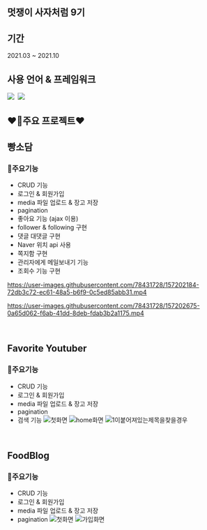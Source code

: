 ## 멋쟁이 사자처럼 9기 

## 기간
2021.03 ~ 2021.10 

## 사용 언어 & 프레임워크
<img src="https://img.shields.io/badge/Django-092E20?style=flat-square&logo=Django&logoColor=white"/>&nbsp;
<img src="https://img.shields.io/badge/Python-3776AB?style=flat-square&logo=Python&logoColor=white"/>

## ❤️‍🔥주요 프로젝트❤️‍

## 빵소담
### 🌝주요기능
- CRUD 기능
- 로그인 & 회원가입
- media 파일 업로드 & 장고 저장
- pagination
- 좋아요 기능 (ajax 이용)
- follower & following 구현
- 댓글 대댓글 구현
- Naver 위치 api 사용
- 쪽지함 구현
- 관리자에게 메일보내기 기능
- 조회수 기능 구현

https://user-images.githubusercontent.com/78431728/157202184-72db3c72-ec61-48a5-b6f9-0c5ed85abb31.mp4

https://user-images.githubusercontent.com/78431728/157202675-0a65d062-f6ab-41dd-8deb-fdab3b2a1175.mp4

<br/>

## Favorite Youtuber
### 🌝주요기능
- CRUD 기능
- 로그인 & 회원가입
- media 파일 업로드 & 장고 저장
- pagination
- 검색 기능
![첫화면](https://user-images.githubusercontent.com/78431728/157201899-bd86520e-7148-4c9f-95a9-d0306082d53a.png)
![home화면](https://user-images.githubusercontent.com/78431728/157202144-6a568880-eb67-4d70-b643-1f892dd115a0.png)
![1이붙어져있는제목을찾을경우](https://user-images.githubusercontent.com/78431728/157202155-411fb00d-ec4c-4842-9993-664da246a1c7.png)

<br/>

## FoodBlog
### 🌝주요기능
- CRUD 기능
- 로그인 & 회원가입
- media 파일 업로드 & 장고 저장
- pagination
![첫화면](https://user-images.githubusercontent.com/78431728/157198697-5775bbd3-ae1d-4eed-a4b8-2a8595a161ee.png)
![가입화면](https://user-images.githubusercontent.com/78431728/157199387-294f78a0-98c8-40de-9de3-340683833924.png)

